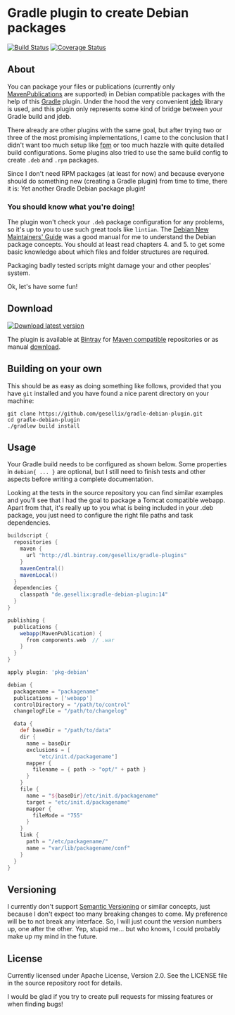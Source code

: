 # Gradle plugin to create Debian packages

[![Build Status](https://travis-ci.org/gesellix/gradle-debian-plugin.png)](https://travis-ci.org/gesellix/gradle-debian-plugin)
[![Coverage Status](https://coveralls.io/repos/gesellix/gradle-debian-plugin/badge.png)](https://coveralls.io/r/gesellix/gradle-debian-plugin)

## About

You can package your files or publications
 (currently only [MavenPublications](http://www.gradle.org/docs/current/userguide/publishing_maven.html) are supported)
 in Debian compatible packages with the help of this [Gradle](http://www.gradle.org/) plugin.
 Under the hood the very convenient [jdeb](https://github.com/tcurdt/jdeb) library is used, and this plugin only represents
 some kind of bridge between your Gradle build and jdeb.

There already are other plugins with the same goal, but after trying two or three of the most promising
 implementations, I came to the conclusion that I didn't want too much setup like [fpm](https://github.com/jordansissel/fpm)
 or too much hazzle with quite detailed build configurations.
 Some plugins also tried to use the same build config to create `.deb` and `.rpm` packages.

Since I don't need RPM packages (at least for now) and
 because everyone should do something new (creating a Gradle plugin) from time to time,
  there it is: Yet another Gradle Debian package plugin!

### You should know what you're doing[!](http://en.wikipedia.org/wiki/Here_be_dragons)

The plugin won't check your `.deb` package configuration for any problems, so it's up to you to use such great tools like `lintian`.
 The [Debian New Maintainers' Guide](http://www.debian.org/doc/manuals/maint-guide/index.en.html) was a good manual for
 me to understand the Debian package concepts. You should at least read chapters 4. and 5. to get some basic knowledge about
 which files and folder structures are required.

Packaging badly tested scripts might damage your and other peoples' system.


Ok, let's have some fun!

## Download

[ ![Download latest version](https://api.bintray.com/packages/gesellix/gradle-plugins/gradle-debian-plugin/images/download.png) ](https://bintray.com/gesellix/gradle-plugins/gradle-debian-plugin/_latestVersion)

The plugin is available at [Bintray](https://bintray.com/) for [Maven compatible](http://dl.bintray.com/gesellix/gradle-plugins) repositories
 or as manual [download](https://bintray.com/gesellix/gradle-plugins/gradle-debian-plugin).

## Building on your own

This should be as easy as doing something like follows,
 provided that you have `git` installed and you have found a nice parent directory on your machine:

```
git clone https://github.com/gesellix/gradle-debian-plugin.git
cd gradle-debian-plugin
./gradlew build install
```

## Usage

Your Gradle build needs to be configured as shown below. Some properties in `debian{ ... }` are optional,
 but I still need to finish tests and other aspects before writing a complete documentation.

Looking at the tests in the source repository you can find similar examples and you'll see
 that I had the goal to package a Tomcat compatible webapp. Apart from that, it's really up to you what
 is being included in your .deb package, you just need to configure the right file paths and task dependencies.

```groovy
buildscript {
  repositories {
    maven {
      url "http://dl.bintray.com/gesellix/gradle-plugins"
    }
    mavenCentral()
    mavenLocal()
  }
  dependencies {
    classpath "de.gesellix:gradle-debian-plugin:14"
  }
}

publishing {
  publications {
    webapp(MavenPublication) {
      from components.web  // .war
    }
  }
}

apply plugin: 'pkg-debian'

debian {
  packagename = "packagename"
  publications = ['webapp']
  controlDirectory = "/path/to/control"
  changelogFile = "/path/to/changelog"

  data {
    def baseDir = "/path/to/data"
    dir {
      name = baseDir
      exclusions = [
          "etc/init.d/packagename"]
      mapper {
        filename = { path -> "opt/" + path }
      }
    }
    file {
      name = "${baseDir}/etc/init.d/packagename"
      target = "etc/init.d/packagename"
      mapper {
        fileMode = "755"
      }
    }
    link {
      path = "/etc/packagename/"
      name = "var/lib/packagename/conf"
    }
  }
}
```

## Versioning

I currently don't support [Semantic Versioning](http://semver.org/) or similar concepts,
 just because I don't expect too many breaking changes to come.
 My preference will be to not break any interface. So, I will just count the version numbers up, one after the other.
 Yep, stupid me... but who knows, I could probably make up my mind in the future.

## License

Currently licensed under Apache License, Version 2.0. See the LICENSE file in the source repository root for details.

I would be glad if you try to create pull requests for missing features or when finding bugs!

